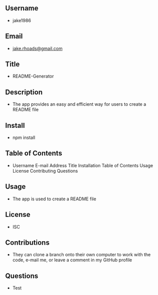 
## Username
  * jake1986
## Email
  * jake.rhoads@gmail.com
## Title
  * README-Generator
## Description
  * The app provides an easy and efficient way for users to create a README file
## Install
  * npm install
## Table of Contents
  * Username E-mail Address Title Installation Table of Contents Usage License Contributing Questions
## Usage
  * The app is used to create a README file
## License
  * ISC
## Contributions
  * They can clone a branch onto their own computer to work with the code, e-mail me, or leave a comment in my GitHub profile
## Questions
  * Test
